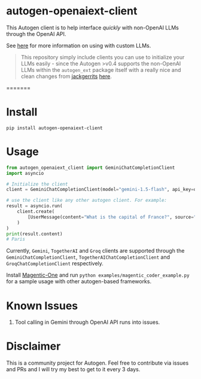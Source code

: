 # autogen-openaiext-client

This Autogen client is to help interface *quickly* with non-OpenAI LLMs through the OpenAI API.

See [here](https://microsoft.github.io/autogen/stable/reference/python/autogen_ext.models.openai.html#autogen_ext.models.openai.OpenAIChatCompletionClient) for more information on using with custom LLMs.

> This repository simply include clients you can use to initialize your LLMs easily - since the Autogen >v0.4 supports the non-OpenAI LLMs within the `autogen_ext` package itself with a really nice and clean changes from [jackgerrits](https://github.com/jackgerrits) [here](https://github.com/microsoft/autogen/pull/4856).


=======
# Install

`pip install autogen-openaiext-client`

# Usage

```python
from autogen_openaiext_client import GeminiChatCompletionClient
import asyncio

# Initialize the client
client = GeminiChatCompletionClient(model="gemini-1.5-flash", api_key=os.environ["GEMINI_API_KEY"])

# use the client like any other autogen client. For example:
result = asyncio.run(
    client.create(
        [UserMessage(content="What is the capital of France?", source="user")]
    )
)
print(result.content)
# Paris
```

Currently, `Gemini`, `TogetherAI` and `Groq` clients are supported through the `GeminiChatCompletionClient`, `TogetherAIChatCompletionClient` and `GroqChatCompletionClient` respectively.

Install [Magentic-One](https://github.com/microsoft/autogen/tree/main/python/packages/autogen-magentic-one) and run `python examples/magentic_coder_example.py` for a sample usage with other autogen-based frameworks.



# Known Issues

1. Tool calling in Gemini through OpenAI API runs into issues.

# Disclaimer

This is a community project for Autogen. Feel free to contribute via issues and PRs and I will try my best to get to it every 3 days.

